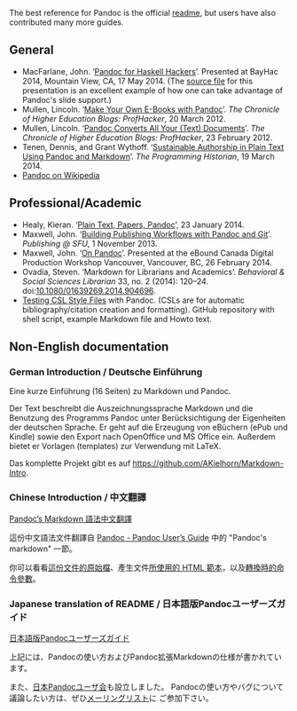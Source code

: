 The best reference for Pandoc is the official [readme](http://johnmacfarlane.net/pandoc/README.html), but users have also contributed many more guides.

## General

- MacFarlane, John. ‘[Pandoc for Haskell Hackers](http://johnmacfarlane.net/BayHac2014/)’. Presented at BayHac 2014, Mountain View, CA, 17 May 2014. (The [source file](http://johnmacfarlane.net/BayHac2014/slides.txt) for this presentation is an excellent example of how one can take advantage of Pandoc's slide support.)
- Mullen, Lincoln. ‘[Make Your Own E-Books with Pandoc](http://chronicle.com/blogs/profhacker/make-your-own-e-books-with-pandoc/39067)’. *The Chronicle of Higher Education Blogs: ProfHacker*, 20 March 2012.
- Mullen, Lincoln. ‘[Pandoc Converts All Your (Text) Documents](http://chronicle.com/blogs/profhacker/pandoc-converts-all-your-text-documents/38700)’. *The Chronicle of Higher Education Blogs: ProfHacker*, 23 February 2012.
- Tenen, Dennis, and Grant Wythoff. ‘[Sustainable Authorship in Plain Text Using Pandoc and Markdown](http://programminghistorian.org/lessons/sustainable-authorship-in-plain-text-using-pandoc-and-markdown)’. *The Programming Historian*, 19 March 2014.
- [Pandoc on Wikipedia](https://en.wikipedia.org/wiki/Pandoc)

## Professional/Academic

- Healy, Kieran. ‘[Plain Text, Papers, Pandoc](http://kieranhealy.org/blog/archives/2014/01/23/plain-text/)’, 23 January 2014.
- Maxwell, John. ‘[Building Publishing Workflows with Pandoc and Git](https://publishing.sfu.ca/2013/11/building-publishing-workflows-with-pandoc-and-git/)’. *Publishing @ SFU*, 1 November 2013.
- Maxwell, John. ‘[On Pandoc](http://tkbr.ccsp.sfu.ca:5001/Slides/On%20Pandoc)’. Presented at the eBound Canada Digital Production Workshop Vancouver, Vancouver, BC, 26 February 2014.
- Ovadia, Steven. ‘Markdown for Librarians and Academics’. *Behavioral & Social Sciences Librarian* 33, no. 2 (2014): 120–24. doi:[10.1080/01639269.2014.904696](http://dx.doi.org/10.1080/01639269.2014.904696).
- [Testing CSL Style Files](https://github.com/KurtPfeifle/pandoc-csl-testing) with Pandoc. (CSLs are for automatic bibliography/citation creation and formatting). GitHub repository with shell script, example Markdown file and Howto text.

## Non-English documentation

### German Introduction / Deutsche Einführung

Eine kurze Einführung (16 Seiten) zu Markdown und Pandoc.

Der Text beschreibt die Auszeichnungssprache Markdown und die Benutzung des Programms Pandoc unter Berücksichtigung der Eigenheiten der deutschen Sprache.
Er geht auf die Erzeugung von eBüchern (ePub und Kindle) sowie den Export nach OpenOffice und MS Office ein.
Außerdem bietet er Vorlagen (templates) zur Verwendung mit LaTeX.

Das komplette Projekt gibt es auf https://github.com/AKielhorn/Markdown-Intro.

### Chinese Introduction / 中文翻譯

[Pandoc’s Markdown 語法中文翻譯](http://pages.tzengyuxio.me/pandoc/)

這份中文語法文件翻譯自 [Pandoc - Pandoc User’s Guide][userguide] 中的 "Pandoc's markdown" 一節。

你可以看看[這份文件的原始檔][source]、產生文件[所使用的 HTML 範本][template]，以及[轉換時的命令參數][script]。

[userguide]: http://johnmacfarlane.net/pandoc/README.html#pandocs-markdown
[source]: https://raw.github.com/tzengyuxio/pages/gh-pages/pandoc/pandoc.markdown
[template]: https://github.com/tzengyuxio/pages/blob/gh-pages/pandoc/pm-template.html5
[script]: https://github.com/tzengyuxio/pages/blob/gh-pages/pandoc/convert.sh

### Japanese translation of README / 日本語版Pandocユーザーズガイド

[日本語版Pandocユーザーズガイド](http://sky-y.github.io/site-pandoc-jp/users-guide/)

上記には、Pandocの使い方およびPandoc拡張Markdownの仕様が書かれています。

また、[日本Pandocユーザ会](http://sky-y.github.io/site-pandoc-jp/)も設立しました。
Pandocの使い方やバグについて議論したい方は、ぜひ[メーリングリスト](https://groups.google.com/forum/#!forum/pandoc-jp)に
ご参加下さい。
